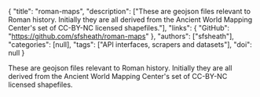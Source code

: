 {
  "title": "roman-maps",
  "description": ["These are geojson files relevant to Roman history. Initially they are all derived from the Ancient World Mapping Center's set of CC-BY-NC licensed shapefiles."],
  "links": {
    "GitHub": "https://github.com/sfsheath/roman-maps"
  },
  "authors": ["sfsheath"],
  "categories": [null],
  "tags": ["API interfaces, scrapers and datasets"],
  "doi": null
}

<!-- Generated by csv2md.R – do not edit by hand -->

These are geojson files relevant to Roman history. Initially they are all derived from the Ancient World Mapping Center's set of CC-BY-NC licensed shapefiles.